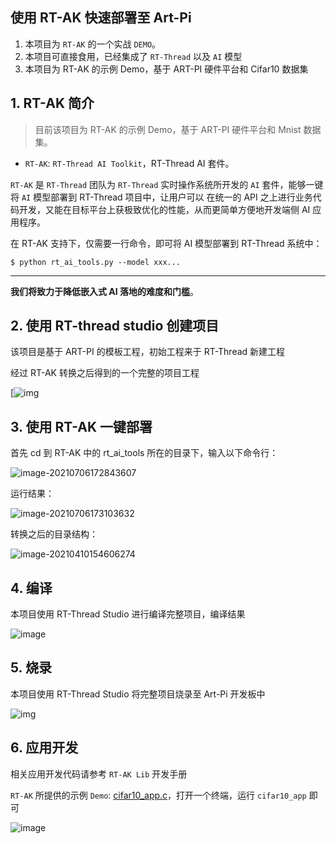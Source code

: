 ## 使用 RT-AK 快速部署至 Art-Pi

1. 本项目为 `RT-AK` 的一个实战 `DEMO`。
2. 本项目可直接食用，已经集成了 `RT-Thread` 以及 `AI` 模型
3. 本项目为 RT-AK 的示例 Demo，基于 ART-PI 硬件平台和 Cifar10 数据集

## 1. RT-AK 简介

> 目前该项目为 RT-AK 的示例 Demo，基于 ART-PI 硬件平台和 Mnist 数据集。

- `RT-AK`: `RT-Thread AI Toolkit`，RT-Thread AI 套件。

`RT-AK` 是 `RT-Thread` 团队为 `RT-Thread` 实时操作系统所开发的 `AI` 套件，能够一键将 `AI` 模型部署到 RT-Thread 项目中，让用户可以 在统一的 API 之上进行业务代码开发，又能在目标平台上获极致优化的性能，从而更简单方便地开发端侧 AI 应用程序。

在 RT-AK 支持下，仅需要一行命令，即可将 AI 模型部署到 RT-Thread 系统中：

```
$ python rt_ai_tools.py --model xxx...
```

------

**我们将致力于降低嵌入式 AI 落地的难度和门槛**。

## 2. 使用 RT-thread studio 创建项目

该项目是基于 ART-PI 的模板工程，初始工程来于 RT-Thread 新建工程

经过 RT-AK 转换之后得到的一个完整的项目工程

[![img](https://gitee.com/wonderful4/images/raw/master/imgs/20210709141547.png)

## 3. 使用 RT-AK 一键部署

首先 cd 到 RT-AK 中的 rt_ai_tools 所在的目录下，输入以下命令行：

![image-20210706172843607](https://gitee.com/wonderful4/images/raw/master/imgs/20210709141542.png)

运行结果：

![image-20210706173103632](https://gitee.com/wonderful4/images/raw/master/imgs/20210709141540.png)

转换之后的目录结构：

![image-20210410154606274](https://gitee.com/wonderful4/images/raw/master/imgs/20210709141537.png)

## 4. 编译

本项目使用 RT-Thread Studio 进行编译完整项目，编译结果

![image](https://gitee.com/wonderful4/images/raw/master/imgs/20210709141535.png)

## 5. 烧录

本项目使用 RT-Thread Studio 将完整项目烧录至 Art-Pi 开发板中

![img](https://gitee.com/wonderful4/images/raw/master/imgs/20210709141527.png)

## 6. 应用开发

相关应用开发代码请参考 `RT-AK Lib` 开发手册

`RT-AK` 所提供的示例 `Demo`: [cifar10_app.c](https://github.com/EdgeAIWithRTT/Project7-Cifar10_Cube_Art-Pi/blob/v0.1.0/Art-Pi_cifar10_without_lcd/applications/cifar10_app.c)，打开一个终端，运行 `cifar10_app` 即可

![image](https://gitee.com/wonderful4/images/raw/master/imgs/20210709141524.png)
